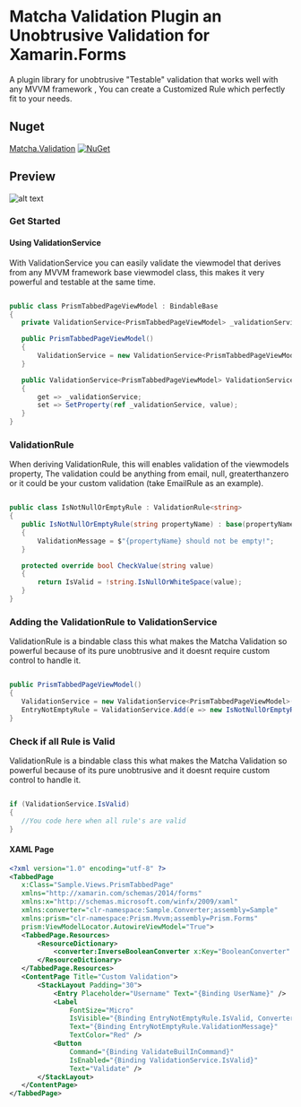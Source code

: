 # Matcha Validation Plugin an Unobtrusive Validation for Xamarin.Forms
A plugin library for unobtrusive "Testable" validation that works well with any MVVM framework , You can create a Customized Rule which perfectly fit to your needs.
 
 ## Nuget
 [Matcha.Validation](http://www.nuget.org/packages/Matcha.Validation) [![NuGet](https://img.shields.io/nuget/v/Matcha.Validation.svg?label=NuGet)](https://www.nuget.org/packages/Matcha.Validation/)
 
 ## Preview
  ![alt text](https://github.com/winstongubantes/matcha.validation/blob/master/Images/valid.gif "Sample In Action")
  
 ### Get Started
 
 #### Using ValidationService
 
 With ValidationService you can easily validate the viewmodel that derives from any MVVM framework base viewmodel class, this makes it very powerful and testable at the same time.
 
 ```csharp
 
 public class PrismTabbedPageViewModel : BindableBase
 {
	private ValidationService<PrismTabbedPageViewModel> _validationService;

	public PrismTabbedPageViewModel()
	{
		ValidationService = new ValidationService<PrismTabbedPageViewModel>(this);
	}

	public ValidationService<PrismTabbedPageViewModel> ValidationService
	{
		get => _validationService;
		set => SetProperty(ref _validationService, value);
	}
 }
 
 ```
 
 ### ValidationRule<T>
 
 When deriving ValidationRule<T>, this will enables validation of the viewmodels property, The validation could be anything from email, null, greaterthanzero or it could be your custom validation (take EmailRule as an example).
 
 ```csharp
 
 public class IsNotNullOrEmptyRule : ValidationRule<string>
 {
	public IsNotNullOrEmptyRule(string propertyName) : base(propertyName)
	{
		ValidationMessage = $"{propertyName} should not be empty!";
	}

	protected override bool CheckValue(string value)
	{
		return IsValid = !string.IsNullOrWhiteSpace(value);
	}
 }
 
 ```
 
 ### Adding the ValidationRule<T> to ValidationService
 
 ValidationRule<T> is a bindable class this what makes the Matcha Validation so powerful because of its pure unobtrusive and it doesnt require custom control to handle it.
 
 ```csharp
 
 public PrismTabbedPageViewModel()
 {
	ValidationService = new ValidationService<PrismTabbedPageViewModel>(this);
	EntryNotEmptyRule = ValidationService.Add(e => new IsNotNullOrEmptyRule(nameof(e.UserName))); //
 }
 
 ```
 
 ### Check if all Rule is Valid
 
 ValidationRule<T> is a bindable class this what makes the Matcha Validation so powerful because of its pure unobtrusive and it doesnt require custom control to handle it.
 
 ```csharp
 
 if (ValidationService.IsValid)
 {
	//You code here when all rule's are valid
 }
 
 ```
 
 #### XAML Page
 ```xml
<?xml version="1.0" encoding="utf-8" ?>
<TabbedPage
    x:Class="Sample.Views.PrismTabbedPage"
    xmlns="http://xamarin.com/schemas/2014/forms"
    xmlns:x="http://schemas.microsoft.com/winfx/2009/xaml"
    xmlns:converter="clr-namespace:Sample.Converter;assembly=Sample"
    xmlns:prism="clr-namespace:Prism.Mvvm;assembly=Prism.Forms"
    prism:ViewModelLocator.AutowireViewModel="True">
    <TabbedPage.Resources>
        <ResourceDictionary>
            <converter:InverseBooleanConverter x:Key="BooleanConverter" />
        </ResourceDictionary>
    </TabbedPage.Resources>
    <ContentPage Title="Custom Validation">
        <StackLayout Padding="30">
            <Entry Placeholder="Username" Text="{Binding UserName}" />
            <Label
                FontSize="Micro"
                IsVisible="{Binding EntryNotEmptyRule.IsValid, Converter={StaticResource BooleanConverter}}"
                Text="{Binding EntryNotEmptyRule.ValidationMessage}"
                TextColor="Red" />
            <Button
                Command="{Binding ValidateBuilInCommand}"
                IsEnabled="{Binding ValidationService.IsValid}"
                Text="Validate" />
        </StackLayout>
    </ContentPage>
</TabbedPage>

 ```
